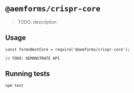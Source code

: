 # `@aemforms/crispr-core`

> TODO: description

## Usage

```
const formsNextCore = require('@aemforms/crispr-core');

// TODO: DEMONSTRATE API
```

## Running tests
```
npm test
```